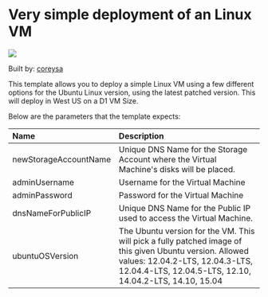 # Very simple deployment of an Linux VM

<a href="https://portal.azure.com/#create/Microsoft.Template/uri/https%3A%2F%2Fgithub.com%2Flimorl%2Fdx-desgal%2Ftree%2Fmmobranch%2FTemplate%2Fazuredeploy.json" target="_blank">
    <img src="http://azuredeploy.net/deploybutton.png"/>
</a><a  target="_blank">


Built by: [coreysa](https://github.com/coreysa)

This template allows you to deploy a simple Linux VM using a few different options for the Ubuntu Linux version, using the latest patched version. This will deploy in West US on a D1 VM Size.

Below are the parameters that the template expects: 

| Name   | Description    |
|:--- |:---|
| newStorageAccountName  | Unique DNS Name for the Storage Account where the Virtual Machine's disks will be placed. |
| adminUsername  | Username for the Virtual Machine  |
| adminPassword  | Password for the Virtual Machine  |
| dnsNameForPublicIP  | Unique DNS Name for the Public IP used to access the Virtual Machine. |
| ubuntuOSVersion  | The Ubuntu version for the VM. This will pick a fully patched image of this given Ubuntu version. Allowed values: 12.04.2-LTS, 12.04.3-LTS, 12.04.4-LTS, 12.04.5-LTS, 12.10, 14.04.2-LTS, 14.10, 15.04 |
